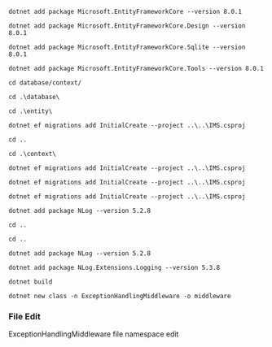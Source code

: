 ```
dotnet add package Microsoft.EntityFrameworkCore --version 8.0.1
```
```
dotnet add package Microsoft.EntityFrameworkCore.Design --version 8.0.1
```
```
dotnet add package Microsoft.EntityFrameworkCore.Sqlite --version 8.0.1
```
```
dotnet add package Microsoft.EntityFrameworkCore.Tools --version 8.0.1
```
```
cd database/context/
```
```
cd .\database\
```
```
cd .\entity\
```
```
dotnet ef migrations add InitialCreate --project ..\..\IMS.csproj
```
```
cd ..
```
```
cd .\context\
```
```
dotnet ef migrations add InitialCreate --project ..\..\IMS.csproj
```
```
dotnet ef migrations add InitialCreate --project ..\..\IMS.csproj
```
```
dotnet ef migrations add InitialCreate --project ..\..\IMS.csproj
```
```
dotnet add package NLog --version 5.2.8
```
```
cd ..
```
```
cd ..
```
```
dotnet add package NLog --version 5.2.8
```
```
dotnet add package NLog.Extensions.Logging --version 5.3.8
```
```
dotnet build
```
```
dotnet new class -n ExceptionHandlingMiddleware -o middleware
```

### File Edit
ExceptionHandlingMiddleware file namespace edit
